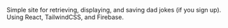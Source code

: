 Simple site for retrieving, displaying, and saving dad jokes (if you sign up). Using React, TailwindCSS, and Firebase.
